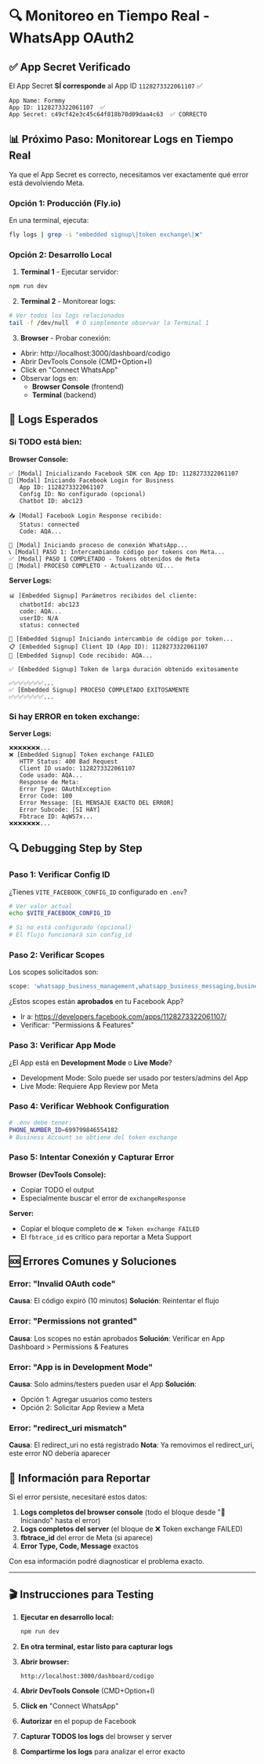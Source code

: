 # 🔍 Monitoreo en Tiempo Real - WhatsApp OAuth2

## ✅ App Secret Verificado

El App Secret **SÍ corresponde** al App ID `1128273322061107` ✅

```
App Name: Formmy
App ID: 1128273322061107  ✅
App Secret: c49cf42e3c45c64f818b70d09daa4c63  ✅ CORRECTO
```

## 📊 Próximo Paso: Monitorear Logs en Tiempo Real

Ya que el App Secret es correcto, necesitamos ver exactamente qué error está devolviendo Meta.

### Opción 1: Producción (Fly.io)

En una terminal, ejecuta:

```bash
fly logs | grep -i "embedded signup\|token exchange\|❌"
```

### Opción 2: Desarrollo Local

1. **Terminal 1** - Ejecutar servidor:
```bash
npm run dev
```

2. **Terminal 2** - Monitorear logs:
```bash
# Ver todos los logs relacionados
tail -f /dev/null  # O simplemente observar la Terminal 1
```

3. **Browser** - Probar conexión:
- Abrir: http://localhost:3000/dashboard/codigo
- Abrir DevTools Console (CMD+Option+I)
- Click en "Connect WhatsApp"
- Observar logs en:
  - **Browser Console** (frontend)
  - **Terminal** (backend)

## 🎯 Logs Esperados

### Si TODO está bien:

**Browser Console:**
```
✅ [Modal] Inicializando Facebook SDK con App ID: 1128273322061107
🚀 [Modal] Iniciando Facebook Login for Business
   App ID: 1128273322061107
   Config ID: No configurado (opcional)
   Chatbot ID: abc123

📥 [Modal] Facebook Login Response recibido:
   Status: connected
   Code: AQA...

🚀 [Modal] Iniciando proceso de conexión WhatsApp...
📞 [Modal] PASO 1: Intercambiando código por tokens con Meta...
✅ [Modal] PASO 1 COMPLETADO - Tokens obtenidos de Meta
🎉 [Modal] PROCESO COMPLETO - Actualizando UI...
```

**Server Logs:**
```
📊 [Embedded Signup] Parámetros recibidos del cliente:
   chatbotId: abc123
   code: AQA...
   userID: N/A
   status: connected

🔄 [Embedded Signup] Iniciando intercambio de código por token...
📋 [Embedded Signup] Client ID (App ID): 1128273322061107
🔐 [Embedded Signup] Code recibido: AQA...

✅ [Embedded Signup] Token de larga duración obtenido exitosamente

✅✅✅✅✅✅✅...
✅ [Embedded Signup] PROCESO COMPLETADO EXITOSAMENTE
✅✅✅✅✅✅✅...
```

### Si hay ERROR en token exchange:

**Server Logs:**
```
❌❌❌❌❌❌❌...
❌ [Embedded Signup] Token exchange FAILED
   HTTP Status: 400 Bad Request
   Client ID usado: 1128273322061107
   Code usado: AQA...
   Response de Meta:
   Error Type: OAuthException
   Error Code: 100
   Error Message: [EL MENSAJE EXACTO DEL ERROR]
   Error Subcode: [SI HAY]
   Fbtrace ID: AqWS7x...
❌❌❌❌❌❌❌...
```

## 🔍 Debugging Step by Step

### Paso 1: Verificar Config ID

¿Tienes `VITE_FACEBOOK_CONFIG_ID` configurado en `.env`?

```bash
# Ver valor actual
echo $VITE_FACEBOOK_CONFIG_ID

# Si no está configurado (opcional)
# El flujo funcionará sin config_id
```

### Paso 2: Verificar Scopes

Los scopes solicitados son:
```javascript
scope: 'whatsapp_business_management,whatsapp_business_messaging,business_management'
```

¿Estos scopes están **aprobados** en tu Facebook App?
- Ir a: https://developers.facebook.com/apps/1128273322061107/
- Verificar: "Permissions & Features"

### Paso 3: Verificar App Mode

¿El App está en **Development Mode** o **Live Mode**?
- Development Mode: Solo puede ser usado por testers/admins del App
- Live Mode: Requiere App Review por Meta

### Paso 4: Verificar Webhook Configuration

```bash
# .env debe tener:
PHONE_NUMBER_ID=699799846554182
# Business Account se obtiene del token exchange
```

### Paso 5: Intentar Conexión y Capturar Error

**Browser (DevTools Console):**
- Copiar TODO el output
- Especialmente buscar el error de `exchangeResponse`

**Server:**
- Copiar el bloque completo de `❌ Token exchange FAILED`
- El `fbtrace_id` es crítico para reportar a Meta Support

## 🆘 Errores Comunes y Soluciones

### Error: "Invalid OAuth code"
**Causa**: El código expiró (10 minutos)
**Solución**: Reintentar el flujo

### Error: "Permissions not granted"
**Causa**: Los scopes no están aprobados
**Solución**: Verificar en App Dashboard > Permissions & Features

### Error: "App is in Development Mode"
**Causa**: Solo admins/testers pueden usar el App
**Solución**:
- Opción 1: Agregar usuarios como testers
- Opción 2: Solicitar App Review a Meta

### Error: "redirect_uri mismatch"
**Causa**: El redirect_uri no está registrado
**Nota**: Ya removimos el redirect_uri, este error NO debería aparecer

## 📝 Información para Reportar

Si el error persiste, necesitaré estos datos:

1. **Logs completos del browser console** (todo el bloque desde "🚀 Iniciando" hasta el error)
2. **Logs completos del server** (el bloque de ❌ Token exchange FAILED)
3. **fbtrace_id** del error de Meta (si aparece)
4. **Error Type, Code, Message** exactos

Con esa información podré diagnosticar el problema exacto.

---

## 🎬 Instrucciones para Testing

1. **Ejecutar en desarrollo local:**
   ```bash
   npm run dev
   ```

2. **En otra terminal, estar listo para capturar logs**

3. **Abrir browser:**
   ```
   http://localhost:3000/dashboard/codigo
   ```

4. **Abrir DevTools Console** (CMD+Option+I)

5. **Click en** "Connect WhatsApp"

6. **Autorizar** en el popup de Facebook

7. **Capturar TODOS los logs** del browser y server

8. **Compartirme los logs** para analizar el error exacto
